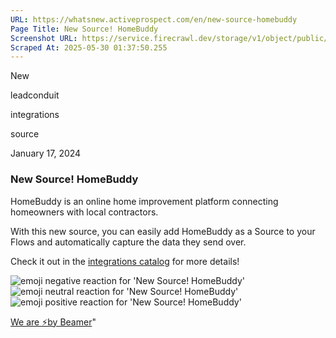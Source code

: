 ```yaml
---
URL: https://whatsnew.activeprospect.com/en/new-source-homebuddy
Page Title: New Source! HomeBuddy
Screenshot URL: https://service.firecrawl.dev/storage/v1/object/public/media/screenshot-db260913-e2aa-4657-9dea-143fe6f98385.png
Scraped At: 2025-05-30 01:37:50.255
---
```

New






leadconduit





integrations





source



January 17, 2024

### New Source! HomeBuddy

HomeBuddy is an online home improvement platform connecting homeowners with local contractors.

With this new source, you can easily add HomeBuddy as a Source to your Flows and automatically capture the data they send over.

Check it out in the [integrations catalog](https://activeprospect.com/leadconduit/integrations/homebuddy/) for more details!

![emoji negative reaction for 'New Source! HomeBuddy'](https://app.getbeamer.com/images/emojiNeg.svg)![emoji neutral reaction for 'New Source! HomeBuddy'](https://app.getbeamer.com/images/emojiNeut.svg)![emoji positive reaction for 'New Source! HomeBuddy'](https://app.getbeamer.com/images/emojiPos.svg)

[We are ⚡by Beamer](https://www.getbeamer.com/?ref=watermark_MErKJCnu12412_public&company=ActiveProspect&watermarkRef=powered&utm_term=MErKJCnu12412&utm_content=ActiveProspect&utm_source=standalone&utm_medium=footer&utm_campaign=powered)"

